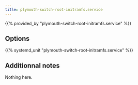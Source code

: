 ```yaml
---
title: plymouth-switch-root-initramfs.service
---
```


{{% provided_by "plymouth-switch-root-initramfs.service" %}}

## Options

{{% systemd_unit "plymouth-switch-root-initramfs.service" %}}

## Additionnal notes

Nothing here.